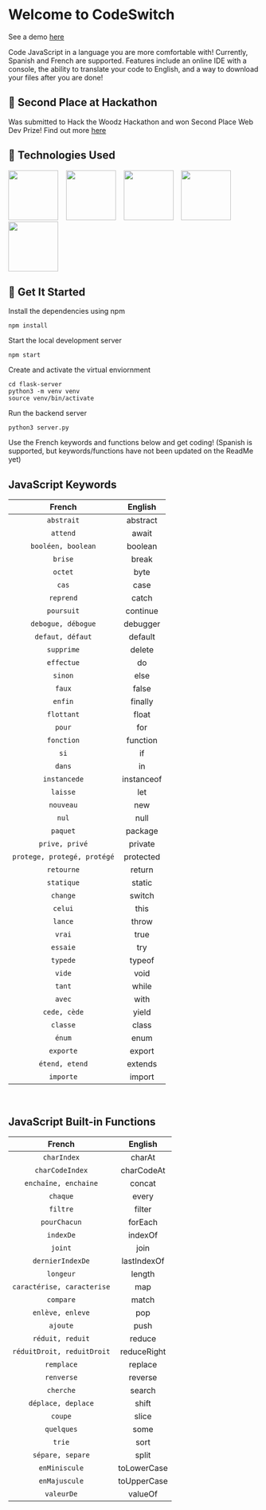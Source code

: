 # Welcome to CodeSwitch

See a demo [here](https://youtu.be/IhgPMYOuMS4?si=hTZ6yYtVgR4W5OUo&t=28)

Code JavaScript in a language you are more comfortable with!
Currently, Spanish and French are supported.
Features include an online IDE with a console, the ability to translate your code to English, and a way to download your files after you are done!

## 🥇 Second Place at Hackathon

Was submitted to Hack the Woodz Hackathon and won Second Place Web Dev Prize! Find out more [here](https://devpost.com/software/students-to-students-tutoring-website)

## 📝 Technologies Used

<img src="https://www.bairesdev.com/wp-content/uploads/2021/08/Flask-1.svg" width="100px" />&nbsp;&nbsp;&nbsp;&nbsp;<img src="https://camo.githubusercontent.com/e84431cfbd9f7c44b1c20da1dde8ad407cbc31174844a428074d1e3b43faab8b/68747470733a2f2f63646e2e6a7364656c6976722e6e65742f67682f64657669636f6e732f64657669636f6e2f69636f6e732f72656163742f72656163742d6f726967696e616c2d776f72646d61726b2e737667" width="100px" />&nbsp;&nbsp;&nbsp;&nbsp;<img src="https://upload.wikimedia.org/wikipedia/commons/thumb/b/b2/Bootstrap_logo.svg/1200px-Bootstrap_logo.svg.png" width="100px" />&nbsp;&nbsp;&nbsp;&nbsp;<img src="https://upload.wikimedia.org/wikipedia/commons/thumb/c/c3/Python-logo-notext.svg/1200px-Python-logo-notext.svg.png" width="100px" />&nbsp;&nbsp;&nbsp;&nbsp;<img src="https://codemirror.net/style/logo.svg" width="100px" />

## 🍎 Get It Started

Install the dependencies using npm
```shell
npm install
```

Start the local development server
```shell
npm start
```

Create and activate the virtual enviornment
```shell
cd flask-server
python3 -m venv venv
source venv/bin/activate
```

Run the backend server
```shell
python3 server.py
```

Use the French keywords and functions below and get coding! (Spanish is supported, but keywords/functions have not been updated on the ReadMe yet)


## JavaScript Keywords
      

|French       | English         
| :--------: |:----:| 
| `abstrait` | abstract |
| `attend` | await |
| `booléen, boolean` | boolean |
| `brise` | break |
| `octet` | byte |
| `cas` | case |
| `reprend` | catch |
| `poursuit` | continue |
| `debogue, débogue` | debugger |
| `defaut, défaut` | default |
| `supprime` | delete |
| `effectue` | do |
| `sinon` | else |
| `faux` | false |
| `enfin` | finally |
| `flottant` | float |
| `pour` | for |
| `fonction` | function |
| `si` | if |
| `dans` | in |
| `instancede` | instanceof |
| `laisse` | let |
| `nouveau` | new |
| `nul` | null |
| `paquet` | package |
| `prive, privé` | private |
| `protege, protegé, protégé` | protected |
| `retourne` | return |
| `statique` | static |
| `change` | switch |
| `celui` | this |
| `lance` | throw |
| `vrai` | true |
| `essaie` | try |
| `typede` | typeof |
| `vide` | void |
| `tant` | while |
| `avec` | with |
| `cede, cède` | yield |
| `classe` | class |
| `énum` | enum |
| `exporte` | export |
| `étend, etend` | extends |
| `importe` | import |  


<br>

## JavaScript Built-in Functions


|French       | English  |       
| :--------: |:----:| 
| `charIndex` | charAt |
| `charCodeIndex` | charCodeAt |
| `enchaîne, enchaine` | concat |
| `chaque` | every |
| `filtre` | filter |
| `pourChacun` | forEach |
| `indexDe` | indexOf |
| `joint` | join |
| `dernierIndexDe` | lastIndexOf |
| `longeur` | length |
| `caractérise, caracterise` | map |
| `compare` | match |
| `enlève, enleve` | pop |
| `ajoute` | push |
| `réduit, reduit` | reduce |
| `réduitDroit, reduitDroit` | reduceRight |
| `remplace` | replace |
| `renverse` | reverse |
| `cherche` | search |
| `déplace, deplace` | shift |
| `coupe` | slice |
| `quelques` | some |
| `trie` | sort |
| `sépare, separe` | split |
| `enMiniscule` | toLowerCase |
| `enMajuscule` | toUpperCase |
| `valeurDe` | valueOf |


